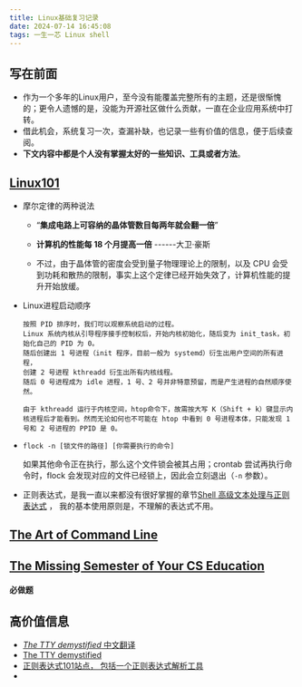 ```yaml
---
title: Linux基础复习记录
date: 2024-07-14 16:45:08
tags: 一生一芯 Linux shell
---
```


## 写在前面

- 作为一个多年的Linux用户，至今没有能覆盖完整所有的主题，还是很惭愧的；更令人遗憾的是，没能为开源社区做什么贡献，一直在企业应用系统中打转。
- 借此机会，系统复习一次，查漏补缺，也记录一些有价值的信息，便于后续查阅。
- **下文内容中都是个人没有掌握太好的一些知识、工具或者方法**。

## [Linux101](https://101.ustclug.org/)

- 摩尔定律的两种说法

  - “**集成电路上可容纳的晶体管数目每两年就会翻一倍**”

  - **计算机的性能每 18 个月提高一倍** ------大卫·豪斯

  - 不过，由于晶体管的密度会受到量子物理理论上的限制，以及 CPU 会受到功耗和散热的限制，事实上这个定律已经开始失效了，计算机性能的提升开始放缓。

    

- Linux进程启动顺序

  ```
  按照 PID 排序时，我们可以观察系统启动的过程。
  Linux 系统内核从引导程序接手控制权后，开始内核初始化，随后变为 init_task，初始化自己的 PID 为 0。
  随后创建出 1 号进程（init 程序，目前一般为 systemd）衍生出用户空间的所有进程，
  创建 2 号进程 kthreadd 衍生出所有内核线程。
  随后 0 号进程成为 idle 进程，1 号、2 号并非特意预留，而是产生进程的自然顺序使然。
  
  由于 kthreadd 运行于内核空间，htop命令下，故需按大写 K（Shift + k）键显示内核进程后才能看到。然而无论如何也不可能在 htop 中看到 0 号进程本体，只能发现 1 号和 2 号进程的 PPID 是 0。
  ```

  

- ```
  flock -n [锁文件的路径] [你需要执行的命令]
  ```

  如果其他命令正在执行，那么这个文件锁会被其占用；crontab 尝试再执行命令时，flock 会发现对应的文件已经锁上，因此会立刻退出（`-n` 参数）。

- 正则表达式，是我一直以来都没有很好掌握的章节[Shell 高级文本处理与正则表达式](https://101.ustclug.org/Ch09/) ， 我的基本使用原则是，不理解的表达式不用。



## [The Art of Command Line](https://github.com/jlevy/the-art-of-command-line)

##  [The Missing Semester of Your CS Education](https://missing-semester-cn.github.io/)

#### 必做题



## 高价值信息

- [*The TTY demystified* 中文翻译](https://www.cnblogs.com/liqiuhao/p/9031803.html)
- [The TTY demystified](http://www.linusakesson.net/programming/tty/)
- [正则表达式101站点， 包括一个正则表达式解析工具](https://regex101.com/)
- 
